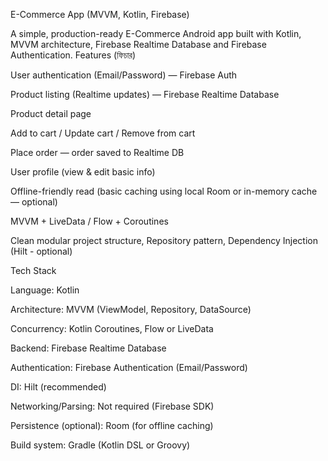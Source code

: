 E-Commerce App (MVVM, Kotlin, Firebase)

A simple, production-ready E-Commerce Android app built with Kotlin, MVVM architecture, Firebase Realtime Database and Firebase Authentication.
Features (ফিচার)

User authentication (Email/Password) — Firebase Auth

Product listing (Realtime updates) — Firebase Realtime Database

Product detail page

Add to cart / Update cart / Remove from cart

Place order — order saved to Realtime DB

User profile (view & edit basic info)

Offline-friendly read (basic caching using local Room or in-memory cache — optional)

MVVM + LiveData / Flow + Coroutines

Clean modular project structure, Repository pattern, Dependency Injection (Hilt - optional)

Tech Stack

Language: Kotlin

Architecture: MVVM (ViewModel, Repository, DataSource)

Concurrency: Kotlin Coroutines, Flow or LiveData

Backend: Firebase Realtime Database

Authentication: Firebase Authentication (Email/Password)

DI: Hilt (recommended)

Networking/Parsing: Not required (Firebase SDK)

Persistence (optional): Room (for offline caching)

Build system: Gradle (Kotlin DSL or Groovy)
